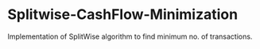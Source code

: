 # Splitwise-CashFlow-Minimization
Implementation of SplitWise algorithm to find minimum no. of transactions.

